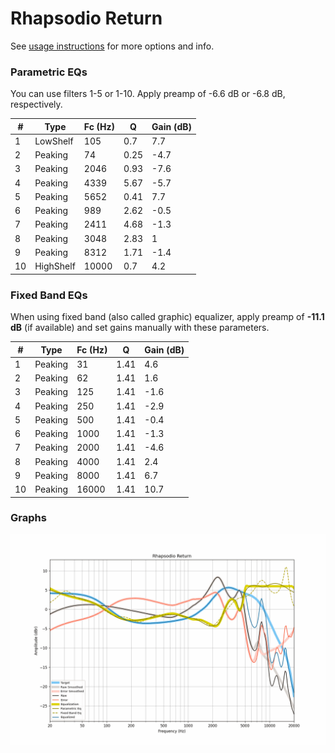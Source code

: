 # Rhapsodio Return
See [usage instructions](https://github.com/jaakkopasanen/AutoEq#usage) for more options and info.

### Parametric EQs
You can use filters 1-5 or 1-10. Apply preamp of -6.6 dB or -6.8 dB, respectively.

|   # | Type      |   Fc (Hz) |    Q |   Gain (dB) |
|-----|-----------|-----------|------|-------------|
|   1 | LowShelf  |       105 | 0.7  |         7.7 |
|   2 | Peaking   |        74 | 0.25 |        -4.7 |
|   3 | Peaking   |      2046 | 0.93 |        -7.6 |
|   4 | Peaking   |      4339 | 5.67 |        -5.7 |
|   5 | Peaking   |      5652 | 0.41 |         7.7 |
|   6 | Peaking   |       989 | 2.62 |        -0.5 |
|   7 | Peaking   |      2411 | 4.68 |        -1.3 |
|   8 | Peaking   |      3048 | 2.83 |         1   |
|   9 | Peaking   |      8312 | 1.71 |        -1.4 |
|  10 | HighShelf |     10000 | 0.7  |         4.2 |

### Fixed Band EQs
When using fixed band (also called graphic) equalizer, apply preamp of **-11.1 dB** (if available) and set gains manually with these parameters.

|   # | Type    |   Fc (Hz) |    Q |   Gain (dB) |
|-----|---------|-----------|------|-------------|
|   1 | Peaking |        31 | 1.41 |         4.6 |
|   2 | Peaking |        62 | 1.41 |         1.6 |
|   3 | Peaking |       125 | 1.41 |        -1.6 |
|   4 | Peaking |       250 | 1.41 |        -2.9 |
|   5 | Peaking |       500 | 1.41 |        -0.4 |
|   6 | Peaking |      1000 | 1.41 |        -1.3 |
|   7 | Peaking |      2000 | 1.41 |        -4.6 |
|   8 | Peaking |      4000 | 1.41 |         2.4 |
|   9 | Peaking |      8000 | 1.41 |         6.7 |
|  10 | Peaking |     16000 | 1.41 |        10.7 |

### Graphs
![](./Rhapsodio%20Return.png)

